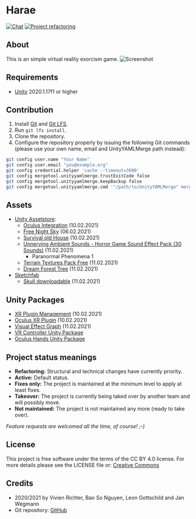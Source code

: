 # Harae
[![Chat](https://discordapp.com/api/guilds/774798139982348309/widget.png?style=shield)](https://discord.gg/h4wJmKYkMZ)
[![Project refactoring](https://img.shields.io/badge/Project-Refactoring-blue.svg)](https://github.com/HTWK-18INB-1/harae/issues)

## About
This is an simple virtual reality exorcism game.
![Screenshot](screenshot.png)

## Requirements
 * [Unity](https://unity.com) 2020.1.17f1 or higher

## Contribution
 1. Install [Git](https://git-scm.com) and [Git LFS](https://git-lfs.github.com).
 2. Run `git lfs install`.
 3. Clone the repository.
 4. Configure the repository properly by issuing the following Git commands (please use your own name, email and UnityYAMLMerge path instead):
 ```bash
 git config user.name "Your Name"
 git config user.email "you@example.org"
 git config credential.helper 'cache --timeout=3600'
 git config mergetool.unityyamlmerge.trustExitCode false
 git config mergetool.unityyamlmerge.keepBackup false
 git config mergetool.unityyamlmerge.cmd '"/path/to/UnityYAMLMerge" merge -p "$BASE" "$REMOTE" "$LOCAL" "$MERGED"'
 ```

## Assets
 * [Unity Assetstore](https://assetstore.unity.com):
   * [Oculus Integration](https://assetstore.unity.com/packages/tools/integration/oculus-integration-82022) (10.02.2021)
   * [Free Night Sky](https://assetstore.unity.com/packages/2d/textures-materials/sky/free-night-sky-79066) (06.02.2021)
   * [Survival old House](https://assetstore.unity.com/packages/3d/environments/urban/survival-old-house-55315) (10.02.2021)
   * [Unnerving Ambient Sounds - Horror Game Sound Effect Pack (30 Sounds)](https://assetstore.unity.com/packages/audio/ambient/unnerving-ambient-sounds-horror-game-sound-effect-pack-30-sounds-170590) (11.02.2021)
     * Paranormal Phenomena 1
   * [Terrain Textures Pack Free](https://assetstore.unity.com/packages/2d/textures-materials/terrain-textures-pack-free-139542) (11.02.2021)
   * [Dream Forest Tree](https://assetstore.unity.com/packages/3d/vegetation/trees/dream-forest-tree-105297) (11.02.2021)
 * [Sketchfab](https://sketchfab.com)
   * [Skull downloadable](https://sketchfab.com/3d-models/skull-downloadable-1a9db900738d44298b0bc59f68123393) (11.02.2021)

## Unity Packages
 * [XR Plugin Management](https://docs.unity3d.com/Packages/com.unity.xr.management@3.2/manual/index.html) (10.02.2021)
 * [Oculus XR Plugin](https://docs.unity3d.com/Packages/com.unity.xr.oculus@1.6/manual/index.html) (10.02.2021)
 * [Visual Effect Graph](https://docs.unity3d.com/Packages/com.unity.visualeffectgraph@10.3/manual/index.html) (11.02.2021)
 * [VR Controller Unity Package](https://uc9917c7ab5321a72540b0a96c90.dl.dropboxusercontent.com/cd/0/get/BKbMVB9jka6c0M3u_SIJfnQNyNB5LjX5vX23k-hEMH_g3cNelRWZ4vX0NQwktR6xkUUan29Ltep5qq1fpbdOsOv9vGt3fCN5wgA1Qw6F_WGM5LPHJ2WSxTSGcyqcM6MUqx3ona12D1V9Yd9M5Mv3r5x0/file?dl=1#)
 * [Oculus Hands Unity Package](https://uc596a07805e2999e64e3c2f02f4.dl.dropboxusercontent.com/cd/0/get/BKb9QUVKPba89H5G5_kL4Ralj852zBWyEC8EVMDw3fk69DYMRF5cCkuwB9QKTjV5oUpLlyhGCb5ZwuVg2Lg3497f804Oj0KSLtsyMHWMyxm1pEJuveIku8iRRP8xPpvUIPzt3Yevsxf6vG54fZhlf-Bu/file?dl=1#)

## Project status meanings
 * **Refactoring:** Structural and technical changes have currently priority.
 * **Active:** Default status.
 * **Fixes only:** The project is maintained at the minimum level to apply at least fixes.
 * **Takeover:** The project is currently being taked over by another team and will possibly move.
 * **Not maintained:** The project is not maintained any more (ready to take over).

*Feature requests are welcomed all the time, of course! ;-)*

## License
This project is free software under the terms of the CC BY 4.0 license.
For more details please see the LICENSE file or: [Creative Commons](http://creativecommons.org/licenses/by/4.0)

## Credits
 * 2020/2021 by Vivien Richter, Bao So Nguyen, Leon Gottschild and Jan Wegmann
 * Git repository: [GitHub](https://github.com/HTWK-18INB-1/harae.git)
